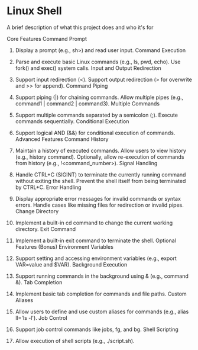 
# Linux Shell

A brief description of what this project does and who it's for

Core Features
Command Prompt

1. Display a prompt (e.g., sh>) and read user input.
Command Execution

2. Parse and execute basic Linux commands (e.g., ls, pwd, echo).
Use fork() and exec() system calls.
Input and Output Redirection

3. Support input redirection (<).
Support output redirection (> for overwrite and >> for append).
Command Piping

4. Support piping (|) for chaining commands.
Allow multiple pipes (e.g., command1 | command2 | command3).
Multiple Commands

5. Support multiple commands separated by a semicolon (;).
Execute commands sequentially.
Conditional Execution

6. Support logical AND (&&) for conditional execution of commands.
Advanced Features
Command History

7. Maintain a history of executed commands.
Allow users to view history (e.g., history command).
Optionally, allow re-execution of commands from history (e.g., !<command_number>).
Signal Handling

8. Handle CTRL+C (SIGINT) to terminate the currently running command without exiting the shell.
Prevent the shell itself from being terminated by CTRL+C.
Error Handling

9. Display appropriate error messages for invalid commands or syntax errors.
Handle cases like missing files for redirection or invalid pipes.
Change Directory

10. Implement a built-in cd command to change the current working directory.
Exit Command

11. Implement a built-in exit command to terminate the shell.
Optional Features (Bonus)
Environment Variables

12. Support setting and accessing environment variables (e.g., export VAR=value and $VAR).
Background Execution

13. Support running commands in the background using & (e.g., command &).
Tab Completion

14. Implement basic tab completion for commands and file paths.
Custom Aliases

15. Allow users to define and use custom aliases for commands (e.g., alias ll='ls -l').
Job Control

14. Support job control commands like jobs, fg, and bg.
Shell Scripting

13. Allow execution of shell scripts (e.g., ./script.sh).